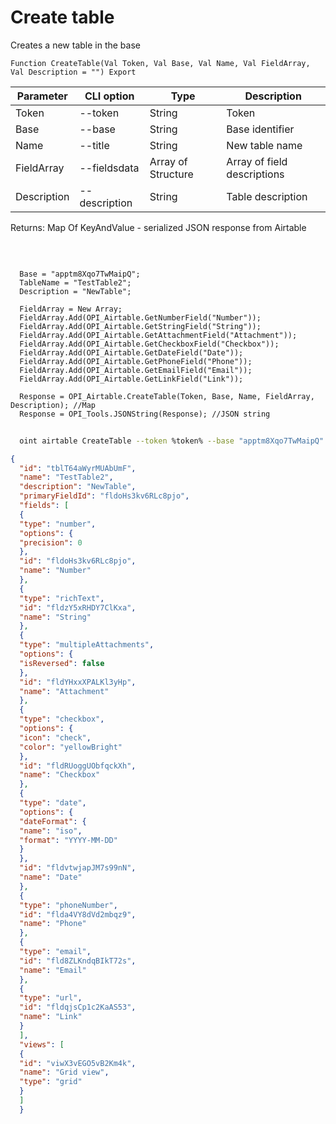 ﻿---
sidebar_position: 1
---

# Create table
 Creates a new table in the base



`Function CreateTable(Val Token, Val Base, Val Name, Val FieldArray, Val Description = "") Export`

  | Parameter | CLI option | Type | Description |
  |-|-|-|-|
  | Token | --token | String | Token |
  | Base | --base | String | Base identifier |
  | Name | --title | String | New table name |
  | FieldArray | --fieldsdata | Array of Structure | Array of field descriptions |
  | Description | --description | String | Table description |

  
  Returns:  Map Of KeyAndValue - serialized JSON response from Airtable

<br/>




```bsl title="Code example"
  
  Base = "apptm8Xqo7TwMaipQ";
  TableName = "TestTable2";
  Description = "NewTable";
  
  FieldArray = New Array;
  FieldArray.Add(OPI_Airtable.GetNumberField("Number"));
  FieldArray.Add(OPI_Airtable.GetStringField("String"));
  FieldArray.Add(OPI_Airtable.GetAttachmentField("Attachment"));
  FieldArray.Add(OPI_Airtable.GetCheckboxField("Checkbox"));
  FieldArray.Add(OPI_Airtable.GetDateField("Date"));
  FieldArray.Add(OPI_Airtable.GetPhoneField("Phone"));
  FieldArray.Add(OPI_Airtable.GetEmailField("Email"));
  FieldArray.Add(OPI_Airtable.GetLinkField("Link"));
  
  Response = OPI_Airtable.CreateTable(Token, Base, Name, FieldArray, Description); //Map
  Response = OPI_Tools.JSONString(Response); //JSON string
```



```sh title="CLI command example"
    
  oint airtable CreateTable --token %token% --base "apptm8Xqo7TwMaipQ" --title %title% --fieldsdata %fieldsdata% --description %description%

```

```json title="Result"
{
  "id": "tblT64aWyrMUAbUmF",
  "name": "TestTable2",
  "description": "NewTable",
  "primaryFieldId": "fldoHs3kv6RLc8pjo",
  "fields": [
  {
  "type": "number",
  "options": {
  "precision": 0
  },
  "id": "fldoHs3kv6RLc8pjo",
  "name": "Number"
  },
  {
  "type": "richText",
  "id": "fldzY5xRHDY7ClKxa",
  "name": "String"
  },
  {
  "type": "multipleAttachments",
  "options": {
  "isReversed": false
  },
  "id": "fldYHxxXPALKl3yHp",
  "name": "Attachment"
  },
  {
  "type": "checkbox",
  "options": {
  "icon": "check",
  "color": "yellowBright"
  },
  "id": "fldRUoggUObfqckXh",
  "name": "Checkbox"
  },
  {
  "type": "date",
  "options": {
  "dateFormat": {
  "name": "iso",
  "format": "YYYY-MM-DD"
  }
  },
  "id": "fldvtwjapJM7s99nN",
  "name": "Date"
  },
  {
  "type": "phoneNumber",
  "id": "flda4VY8dVd2mbqz9",
  "name": "Phone"
  },
  {
  "type": "email",
  "id": "fld8ZLKndqBIkT72s",
  "name": "Email"
  },
  {
  "type": "url",
  "id": "fldqjsCp1c2KaAS53",
  "name": "Link"
  }
  ],
  "views": [
  {
  "id": "viwX3vEGO5vB2Km4k",
  "name": "Grid view",
  "type": "grid"
  }
  ]
  }
```
